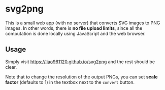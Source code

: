 # svg2png

This is a small web app (with no server) that converts SVG images to PNG images. In other words, there is **no file upload limits**, since all the computation is done locally using JavaScript and the web browser.

## Usage

Simply visit <https://liao961120.github.io/svg2png> and the rest should be clear.

Note that to change the resolution of the output PNGs, you can set **scale factor** (defaults to 1) in the textbox next to the `convert` button. 

